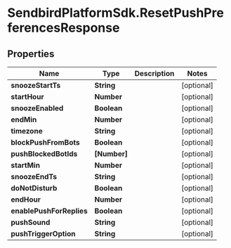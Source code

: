 # SendbirdPlatformSdk.ResetPushPreferencesResponse

## Properties

Name | Type | Description | Notes
------------ | ------------- | ------------- | -------------
**snoozeStartTs** | **String** |  | [optional] 
**startHour** | **Number** |  | [optional] 
**snoozeEnabled** | **Boolean** |  | [optional] 
**endMin** | **Number** |  | [optional] 
**timezone** | **String** |  | [optional] 
**blockPushFromBots** | **Boolean** |  | [optional] 
**pushBlockedBotIds** | **[Number]** |  | [optional] 
**startMin** | **Number** |  | [optional] 
**snoozeEndTs** | **String** |  | [optional] 
**doNotDisturb** | **Boolean** |  | [optional] 
**endHour** | **Number** |  | [optional] 
**enablePushForReplies** | **Boolean** |  | [optional] 
**pushSound** | **String** |  | [optional] 
**pushTriggerOption** | **String** |  | [optional] 


